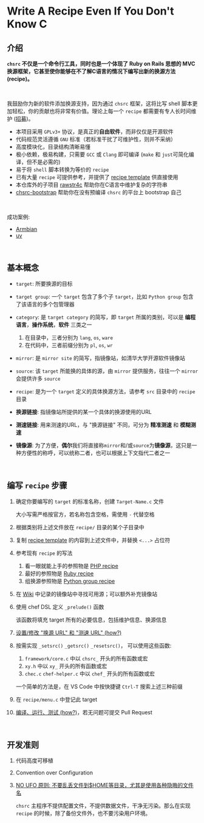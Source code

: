 <!-- -----------------------------------------------------------
 ! SPDX-License-Identifier: GFDL-1.3-or-later
 ! -------------------------------------------------------------
 ! Doc Type      : Markdown
 ! Doc Name      : 10-如何编写recipe.md
 ! Doc Authors   : Aoran Zeng <ccmywish@qq.com>
 ! Contributors  :  Nul None  <nul@none.org>
 !               |
 ! Created On    : <2024-08-19>
 ! Last Modified : <2025-08-11>
 ! ---------------------------------------------------------- -->

# Write A Recipe Even If You Don't Know C

## 介绍

**`chsrc` 不仅是一个命令行工具，同时也是一个体现了 Ruby on Rails 思想的 MVC 换源框架，它甚至使你能够在不了解C语言的情况下编写出新的换源方法(recipe)。**

<br>

我鼓励你为新的软件添加换源支持，因为通过 `chsrc` 框架，这将比写 shell 脚本更加轻松，你的贡献也将非常有价值。理论上每一个 `recipe` 都需要有专人长时间维护 ([招募](https://github.com/RubyMetric/chsrc/issues/130))。

- 本项目采用 `GPLv3+` 协议，是真正的**自由软件**，而非仅仅是开源软件
- 代码规范灵活遵循 `GNU` 标准（若标准干扰了可维护性，则并不采纳）
- 高度模块化，目录结构清晰易懂
- 极小依赖，极易构建，只需要 `GCC` 或 `Clang` 即可编译 (`make` 和 `just`可简化编译，但不是必需的)
- 易于将 `shell` 脚本转换为等价的 `recipe`
- 已有大量 `recipe` 可提供参考，并提供了 [recipe template] 供直接使用
- 本仓库外的子项目 [rawstr4c] 帮助你在C语言中维护复杂的字符串
- [chsrc-bootstrap] 帮助你在没有预编译 `chsrc` 的平台上 bootstrap 自己

<br>

成功案例:

- [Armbian](../src/recipe/os/APT/Armbian.c)
- [uv](../src/recipe/lang/Python/uv.c)

<br>

## 基本概念

- `target`: 所要换源的目标
- `target group`: 一个 `target` 包含了多个子 `target`，比如 `Python group` 包含了该语言的多个包管理器

- `category`: 是 `target category` 的简写，即 `target` 所属的类别，可以是 **编程语言**，**操作系统**，**软件** 三类之一

    1. 在目录中，三者分别为 `lang`, `os`, `ware`
    2. 在代码中，三者前缀分别为 `pl`, `os`, `wr`

- `mirror`: 是 `mirror site` 的简写，指镜像站，如清华大学开源软件镜像站
- `source`: 该 `target` 所能换的具体的源，由 `mirror` 提供服务，往往一个 `mirror` 会提供许多 `source`
- `recipe`: 是为一个 `target` 定义的具体换源方法，请参考 `src` 目录中的 `recipe` 目录

- **换源链接**: 指镜像站所提供的某一个具体的换源使用的URL
- **测速链接**: 用来测速的URL，与 "换源链接" 不同，可分为 **精准测速** 和 **模糊测速**

- **镜像源**: 为了方便，**偶尔**我们将直接称`mirror`和/或`source`为**镜像源**，这只是一种方便性的称呼，可以统称二者，也可以根据上下文指代二者之一

<br>

## 编写 `recipe` 步骤

1. 确定你要编写的 `target` 的标准名称，创建 `Target-Name.c` 文件

    大小写需严格按官方，若名称包含空格，需使用 `-` 代替空格

2. 根据类别将上述文件放在 `recipe/` 目录的某个子目录中

3. 复制 [recipe template] 的内容到上述文件中，并替换 `<...>` 占位符

4. 参考现有 `recipe` 的写法

    1. 看一眼就能上手的参照物是 [PHP recipe](../src/recipe/lang/PHP.c)
    2. 最好的参照物是 [Ruby recipe](../src/recipe/lang/Ruby/Ruby.c)
    3. 组换源参照物是 [Python group recipe](../src/recipe/lang/Python/Python.c)

5. 在 [Wiki] 中记录的镜像站中寻找可用源；可以额外补充镜像站

6. 使用 chef DSL 定义 `_prelude()` 函数

    该函数将填充 target 所有的必要信息，包括维护信息、换源信息

7. [设置/修改 "换源 URL" 和 "测速 URL" (how?)](./11-如何设置换源链接与测速链接.md)

8. 按需实现 `_setsrc()` `_getsrc()` `_resetsrc()`， 可以使用这些函数:

    1. `framework/core.c` 中以 `chsrc_` 开头的所有函数或宏
    2. `xy.h` 中以 `xy_` 开头的所有函数或宏
    3. `chec.c` `chef-helper.c` 中以 `chef_` 开头的所有函数或宏

    一个简单的方法是，在 VS Code 中按快捷键 `Ctrl-T` 搜索上述三种前缀

9. 在 `recipe/menu.c` 中登记此 target

10. [编译、运行、测试 (how?)](./01-开发与构建.md)，若无问题可提交 Pull Request

<br>

## 开发准则

1. 代码高度可移植

2. Convention over Configuration

3. [NO UFO 原则: 不要乱丢文件到$HOME等目录，尤其是使用各种隐晦的文件名](https://www.yuque.com/ccmywish/blog/no-ufo)

    `chsrc` 主程序不提供配置文件，不提供数据文件，干净无污染。那么在实现 `recipe` 的时候，除了备份文件外，也不要污染用户环境。

<br>

[rawstr4c]: https://github.com/RubyMetric/rawstr4c
[chsrc-bootstrap]: ../bootstrap/
[recipe template]: ../src/recipe/recipe-template.c
[Wiki]: https://github.com/RubyMetric/chsrc/wiki
